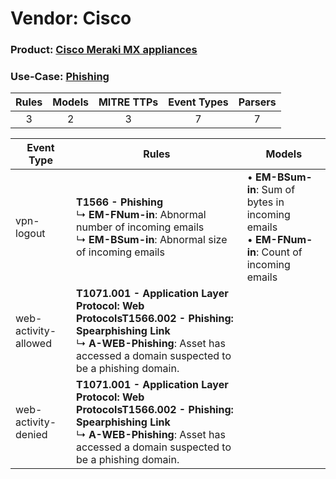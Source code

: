Vendor: Cisco
=============
### Product: [Cisco Meraki MX appliances](../ds_cisco_cisco_meraki_mx_appliances.md)
### Use-Case: [Phishing](../../../../UseCases/uc_phishing.md)

| Rules | Models | MITRE TTPs | Event Types | Parsers |
|:-----:|:------:|:----------:|:-----------:|:-------:|
|   3   |   2    |     3      |      7      |    7    |

| Event Type           | Rules                                                                                                                                                                                                   | Models                                                                                                  |
| -------------------- | ------------------------------------------------------------------------------------------------------------------------------------------------------------------------------------------------------- | ------------------------------------------------------------------------------------------------------- |
| vpn-logout           | <b>T1566 - Phishing</b><br> ↳ <b>EM-FNum-in</b>: Abnormal number of incoming emails<br> ↳ <b>EM-BSum-in</b>: Abnormal size of incoming emails                                                           |  • <b>EM-BSum-in</b>: Sum of bytes in incoming emails<br> • <b>EM-FNum-in</b>: Count of incoming emails |
| web-activity-allowed | <b>T1071.001 - Application Layer Protocol: Web Protocols</b><b>T1566.002 - Phishing: Spearphishing Link</b><br> ↳ <b>A-WEB-Phishing</b>: Asset has accessed a domain suspected to be a phishing domain. |                                                                                                         |
| web-activity-denied  | <b>T1071.001 - Application Layer Protocol: Web Protocols</b><b>T1566.002 - Phishing: Spearphishing Link</b><br> ↳ <b>A-WEB-Phishing</b>: Asset has accessed a domain suspected to be a phishing domain. |                                                                                                         |